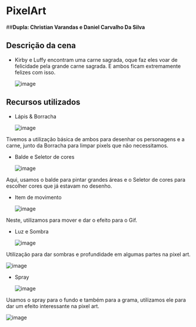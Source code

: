 # PixelArt
##****Dupla: Christian Varandas e Daniel Carvalho Da Silva****

## Descrição da cena
- Kirby e Luffy encontram uma carne sagrada, oque faz eles voar de felicidade pela grande carne sagrada. E ambos ficam extremamente felizes com isso.

   ![image](https://github.com/DanielCarvalhoS/PixelArt/assets/162492997/eb341bd1-17f9-4ec5-b947-2ee8298f525b)


## Recursos utilizados
- Lápis & Borracha

  ![image](https://github.com/DanielCarvalhoS/PixelArt/assets/162492997/a082c722-ebf4-4d61-a71e-b0483ba16009)

Tivemos a utilização básica de ambos para desenhar os personagens e a carne, junto da Borracha para limpar pixels que não necessitamos.

- Balde e Seletor de cores

   ![image](https://github.com/DanielCarvalhoS/PixelArt/assets/162492997/7e3466ee-d47c-48c3-ba83-b600d823eaf1)

Aqui, usamos o balde para pintar grandes áreas e o Seletor de cores para escolher cores que já estavam no desenho.

- Item de movimento

   ![image](https://github.com/DanielCarvalhoS/PixelArt/assets/162492997/bc17ab85-f203-4502-a939-01e7f15052df)

Neste, utilizamos para mover e dar o efeito para o Gif.

- Luz e Sombra

  ![image](https://github.com/DanielCarvalhoS/PixelArt/assets/162492997/5659839d-4351-4913-8426-9003711b7997)

Utilização para dar sombras e profundidade em algumas partes na pixel art.

![image](https://github.com/DanielCarvalhoS/PixelArt/assets/162492997/3d2db24f-0526-404f-b6d5-41c8d15f20b3)


- Spray

  ![image](https://github.com/DanielCarvalhoS/PixelArt/assets/162492997/5e3a91d6-3440-43ca-806f-f3278486cd73)

Usamos o spray para o fundo e também para a grama, utilizamos ele para dar um efeito interessante na pixel art.

![image](https://github.com/DanielCarvalhoS/PixelArt/assets/162492997/6ea9ce0c-b65a-406c-bc8f-ec7df5fd8f50)
